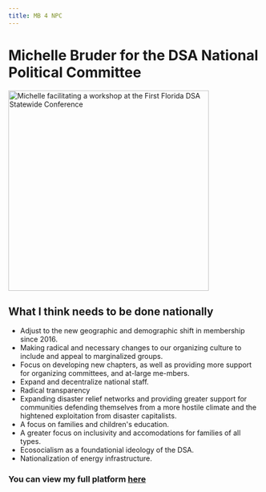 ```yaml
---
title: MB 4 NPC
---
```

# Michelle Bruder for the DSA National Political Committee

<img width="400" height="400" src="{{site.baseurl}}/images/michelleb.png" alt="Michelle facilitating a workshop at the First Florida DSA Statewide Conference">

## What I think needs to be done nationally

- Adjust to the new geographic and demographic shift in membership since 2016.
- Making radical and necessary changes to our organizing culture to include and appeal to marginalized groups.
- Focus on developing new chapters, as well as providing more support for organizing committees, and at-large me-mbers. 
- Expand and decentralize national staff.
- Radical transparency
- Expanding disaster relief networks and providing greater support for communities defending themselves from a more hostile climate and the hightened exploitation from disaster capitalists. 
- A focus on families and children's education.
- A greater focus on inclusivity and accomodations for families of all types.
- Ecosocialism as a foundationial ideology of the DSA.
- Nationalization of energy infrastructure.

### You can view my full platform [here]({{site.baseurl}}/platform)